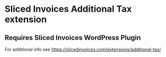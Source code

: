 # Sliced Invoices Additional Tax extension

## Requires Sliced Invoices WordPress Plugin

For additional info see https://slicedinvoices.com/extensions/additional-tax/
